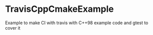 # TravisCppCmakeExample
Example to make CI with travis with C++98 example code and gtest to cover it
